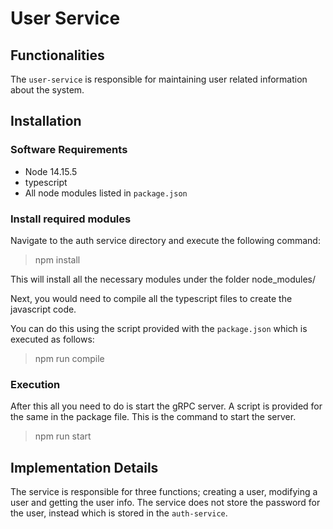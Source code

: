 # User Service

## Functionalities

The `user-service` is responsible for maintaining user related information about the system.

## Installation

### Software Requirements

* Node 14.15.5
* typescript
* All node modules listed in `package.json`

### Install required modules

Navigate to the auth service directory and execute the following command:

> npm install

This will install all the necessary modules under the folder node_modules/

Next, you would need to compile all the typescript files to create the javascript code.

You can do this using the script provided with the `package.json` which is executed as follows:

> npm run compile


### Execution

After this all you need to do is start the gRPC server. A script is provided for the same in the package file. This is the command to start the server.

> npm run start


## Implementation Details

The service is responsible for three functions; creating a user, modifying a user and getting the user info. The service does not store the password for the user, instead which is stored in the `auth-service`.
